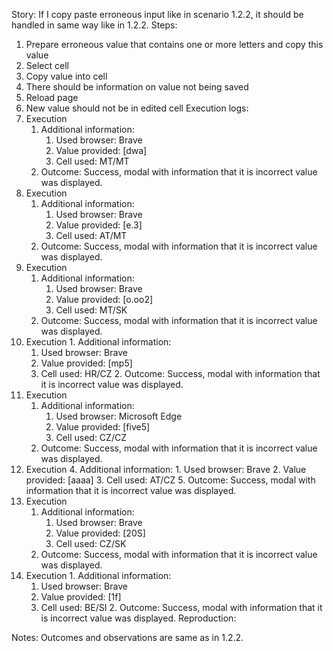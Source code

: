 Story:
If I copy paste erroneous input like in scenario 1.2.2, it should be handled in same way like in 1.2.2.
Steps:
1. Prepare erroneous value that contains one or more letters and copy this value
2. Select cell
3. Copy value into cell
4. There should be information on value not being saved
5. Reload page
6. New value should not be in edited cell
Execution logs:
1. Execution
	1. Additional information:
		1. Used browser: Brave
		2. Value provided: [dwa]
		3. Cell used: MT/MT
	2. Outcome: Success, modal with information that it is incorrect value was displayed.
2.  Execution
	1. Additional information:
		1. Used browser: Brave
		2. Value provided: [e.3]
		3. Cell used: AT/MT
	2. Outcome: Success, modal with information that it is incorrect value was displayed.
3.  Execution
	1. Additional information:
		1. Used browser: Brave
		2. Value provided: [o.oo2]
		3. Cell used: MT/SK
	2. Outcome: Success, modal with information that it is incorrect value was displayed.
4.   Execution
	1. Additional information:
		1. Used browser: Brave
		2. Value provided: [mp5]
		3. Cell used: HR/CZ
	2. Outcome: Success, modal with information that it is incorrect value was displayed.
5. Execution
	1. Additional information:
		1. Used browser: Microsoft Edge
		2. Value provided: [five5]
		3. Cell used: CZ/CZ
	2. Outcome: Success, modal with information that it is incorrect value was displayed.
6. Execution
	4. Additional information:
		1. Used browser: Brave
		2. Value provided: [aaaa]
		3. Cell used: AT/CZ
	5. Outcome: Success, modal with information that it is incorrect value was displayed.
7.  Execution
	1. Additional information:
		1. Used browser: Brave
		2. Value provided: [20S]
		3. Cell used: CZ/SK
	2. Outcome: Success, modal with information that it is incorrect value was displayed.
8.   Execution
	1. Additional information:
		1. Used browser: Brave
		2. Value provided: [1f]
		3. Cell used: BE/SI
	2. Outcome: Success, modal with information that it is incorrect value was displayed.
Reproduction:

Notes:
Outcomes and observations are same as in 1.2.2.